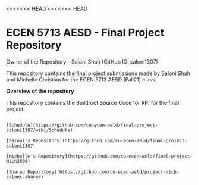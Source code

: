 <<<<<<< HEAD
<<<<<<< HEAD
# ECEN 5713 AESD - Final Project Repository
Owner of the Repository - Saloni Shah (GitHub ID: saloni1307)

This repository contains the final project submissions made by Saloni Shah and Michelle Christian for the ECEN 5713 AESD (Fall21) class.

**Overview of the repository**

This repository contains the Buildroot Source Code for RPI for the final project.

```[Project Overview](https://github.com/cu-ecen-aeld/final-project-saloni1307/wiki/Project-Overview)

[Schedule](https://github.com/cu-ecen-aeld/final-project-saloni1307/wiki/Schedule)

[Saloni's Repository](https://github.com/cu-ecen-aeld/final-project-saloni1307)

[Michelle's Repository](https://github.com/cu-ecen-aeld/final-project-Mich2899)

[Shared Repository](https://github.com/cu-ecen-aeld/project-mich-saloni-shared)```
